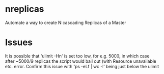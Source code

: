 # nreplicas
Automate a way to create N cascading Replicas of a Master

# Issues
It is possible that 'ulimit -Hn' is set too low, for e.g. 5000, in which case after ~5000/9 replicas the script would bail out (with Resource unavailable etc. error. Confirm this issue with 'ps -eLf | wc -l' being just below the ulimit
